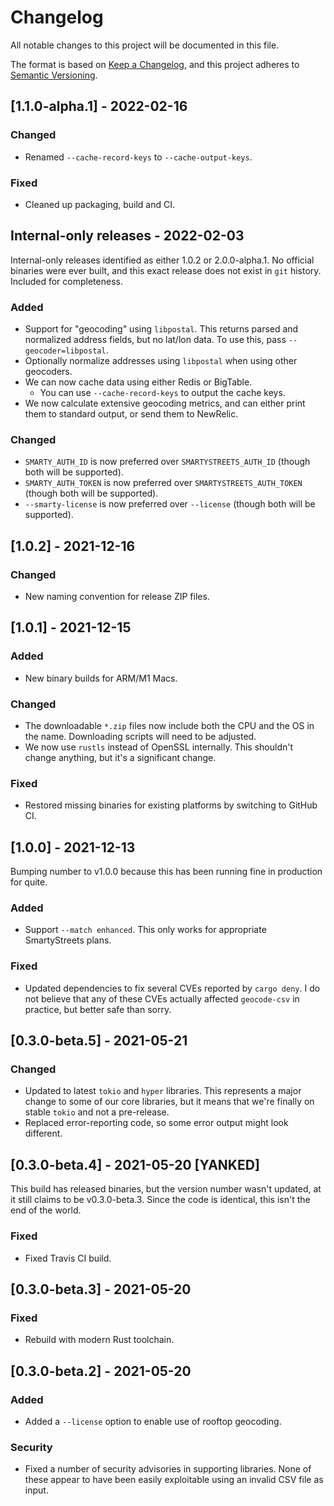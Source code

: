 # Changelog

All notable changes to this project will be documented in this file.

The format is based on [Keep a Changelog](https://keepachangelog.com/en/1.0.0/), and this project adheres to [Semantic Versioning](https://semver.org/spec/v2.0.0.html).

## [1.1.0-alpha.1] - 2022-02-16

### Changed

- Renamed `--cache-record-keys` to `--cache-output-keys`.

### Fixed

- Cleaned up packaging, build and CI.

## Internal-only releases - 2022-02-03

Internal-only releases identified as either 1.0.2 or 2.0.0-alpha.1. No official binaries were ever built, and this exact release does not exist in `git` history. Included for completeness.

### Added

- Support for "geocoding" using `libpostal`. This returns parsed and normalized address fields, but no lat/lon data. To use this, pass `--geocoder=libpostal`.
- Optionally normalize addresses using `libpostal` when using other geocoders.
- We can now cache data using either Redis or BigTable.
  - You can use `--cache-record-keys` to output the cache keys.
- We now calculate extensive geocoding metrics, and can either print them to standard output, or send them to NewRelic.

### Changed

- `SMARTY_AUTH_ID` is now preferred over `SMARTYSTREETS_AUTH_ID` (though both will be supported).
- `SMARTY_AUTH_TOKEN` is now preferred over `SMARTYSTREETS_AUTH_TOKEN` (though both will be supported).
- `--smarty-license` is now preferred over `--license` (though both will be supported).

## [1.0.2] - 2021-12-16

### Changed

- New naming convention for release ZIP files.

## [1.0.1] - 2021-12-15

### Added

- New binary builds for ARM/M1 Macs.

### Changed

- The downloadable `*.zip` files now include both the CPU and the OS in the name. Downloading scripts will need to be adjusted.
- We now use `rustls` instead of OpenSSL internally. This shouldn't change anything, but it's a significant change.

### Fixed

- Restored missing binaries for existing platforms by switching to GitHub CI.

## [1.0.0] - 2021-12-13

Bumping number to v1.0.0 because this has been running fine in production for quite.

### Added

- Support `--match enhanced`. This only works for appropriate SmartyStreets plans.

### Fixed

- Updated dependencies to fix several CVEs reported by `cargo deny`. I do not believe that any of these CVEs actually affected `geocode-csv` in practice, but better safe than sorry.

## [0.3.0-beta.5] - 2021-05-21

### Changed

- Updated to latest `tokio` and `hyper` libraries. This represents a major change to some of our core libraries, but it means that we're finally on stable `tokio` and not a pre-release.
- Replaced error-reporting code, so some error output might look different.

## [0.3.0-beta.4] - 2021-05-20 [YANKED]

This build has released binaries, but the version number wasn't updated, at it still claims to be v0.3.0-beta.3. Since the code is identical, this isn't the end of the world.

### Fixed

- Fixed Travis CI build.

## [0.3.0-beta.3] - 2021-05-20

### Fixed

- Rebuild with modern Rust toolchain.

## [0.3.0-beta.2] - 2021-05-20

### Added

- Added a `--license` option to enable use of rooftop geocoding.

### Security

- Fixed a number of security advisories in supporting libraries. None of these appear to have been easily exploitable using an invalid CSV file as input.
